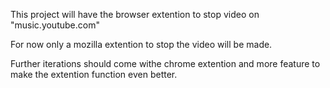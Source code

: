 This project will have the browser extention to stop video on 
"music.youtube.com"

For now only a mozilla extention to stop the video will be made.

Further iterations should come withe chrome extention and more feature 
to make the extention function even better.

